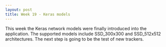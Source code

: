 ```yaml
---
layout: post
title: Week 19 - Keras models
---
```


This week the Keras network models were finally introduced into the application. The supported models include SSD_300x300 and SSD_512x512 architectures. The next step is going to be the test of new trackers.

